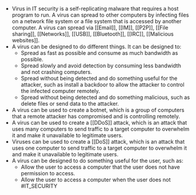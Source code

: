 * Virus in IT security is a self-replicating malware that requires a host program to run. A virus can spread to other computers by infecting files on a network file system or a file system that is accessed by another computer. A virus can spread via [[Email]], [[IM]], [[P2P]], [[File sharing]], [[Networks]], [[USB]], [[Bluetooth]], [[IRC]], [[Malicious websites]].
* A virus can be designed to do different things. It can be designed to:
	* Spread as fast as possible and consume as much bandwidth as possible.
	* Spread slowly and avoid detection by consuming less bandwidth and not crashing computers.
	* Spread without being detected and do something useful for the attacker, such as install a backdoor to allow the attacker to control the infected computer remotely.
	* Spread without being detected and do something malicious, such as delete files or send data to the attacker.
* A virus can be used to create a botnet, which is a group of computers that a remote attacker has compromised and is controlling remotely.
* A virus can be used to create a [[DDoS]] attack, which is an attack that uses many computers to send traffic to a target computer to overwhelm it and make it unavailable to legitimate users.
* Viruses can be used to create a [[DoS]] attack, which is an attack that uses one computer to send traffic to a target computer to overwhelm it and make it unavailable to legitimate users.
* A virus can be designed to do something useful for the user, such as:
	* Allow the user to access a computer that the user does not have permission to access.
	* Allow the user to access a computer when the user does not
#IT_SECURITY 

